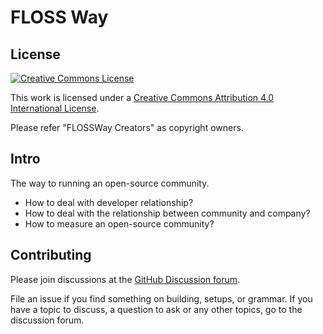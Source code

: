 # FLOSS Way

## License

[![Creative Commons License](https://i.creativecommons.org/l/by/4.0/88x31.png)](http://creativecommons.org/licenses/by/4.0/)

This work is licensed under a [Creative Commons Attribution 4.0 International License](http://creativecommons.org/licenses/by/4.0/).

Please refer "FLOSSWay Creators" as copyright owners.

## Intro

The way to running an open-source community.

* How to deal with developer relationship?
* How to deal with the relationship between community and company?
* How to measure an open-source community?

## Contributing

Please join discussions at the [GitHub Discussion forum](https://github.com/flossway/flossway/discussions).

File an issue if you find something on building, setups, or grammar. If you have a topic to discuss, a question to ask or any other topics, go to the discussion forum.
